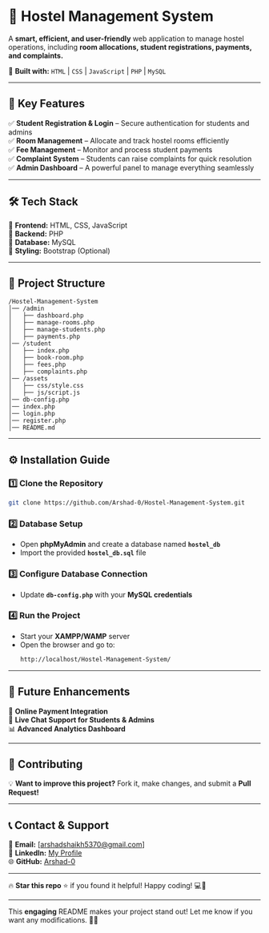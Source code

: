 # 🏨 **Hostel Management System**  

A **smart, efficient, and user-friendly** web application to manage hostel operations, including **room allocations, student registrations, payments, and complaints.**  

📌 **Built with:** `HTML` | `CSS` | `JavaScript` | `PHP` | `MySQL`  

---

## 🚀 **Key Features**  

✅ **Student Registration & Login** – Secure authentication for students and admins  
✅ **Room Management** – Allocate and track hostel rooms efficiently  
✅ **Fee Management** – Monitor and process student payments  
✅ **Complaint System** – Students can raise complaints for quick resolution  
✅ **Admin Dashboard** – A powerful panel to manage everything seamlessly  

---

## 🛠️ **Tech Stack**  

🔹 **Frontend:** HTML, CSS, JavaScript  
🔹 **Backend:** PHP  
🔹 **Database:** MySQL  
🔹 **Styling:** Bootstrap (Optional)  

---

## 📂 **Project Structure**  

```
/Hostel-Management-System  
│── /admin  
│   ├── dashboard.php  
│   ├── manage-rooms.php  
│   ├── manage-students.php  
│   ├── payments.php  
│── /student  
│   ├── index.php  
│   ├── book-room.php  
│   ├── fees.php  
│   ├── complaints.php  
│── /assets  
│   ├── css/style.css  
│   ├── js/script.js  
│── db-config.php  
│── index.php  
│── login.php  
│── register.php  
│── README.md  
```

---

## ⚙️ **Installation Guide**  

### 1️⃣ **Clone the Repository**  
```bash
git clone https://github.com/Arshad-0/Hostel-Management-System.git
```

### 2️⃣ **Database Setup**  
- Open **phpMyAdmin** and create a database named **`hostel_db`**  
- Import the provided **`hostel_db.sql`** file  

### 3️⃣ **Configure Database Connection**  
- Update **`db-config.php`** with your **MySQL credentials**  

### 4️⃣ **Run the Project**  
- Start your **XAMPP/WAMP** server  
- Open the browser and go to:  
  ```sh
  http://localhost/Hostel-Management-System/
  ```

---

## 🎯 **Future Enhancements**  

🚀 **Online Payment Integration**  
💬 **Live Chat Support for Students & Admins**  
📊 **Advanced Analytics Dashboard**  

---

## 🤝 **Contributing**  

💡 **Want to improve this project?** Fork it, make changes, and submit a **Pull Request!**  

---

## 📞 **Contact & Support**  

📧 **Email:** [arshadshaikh5370@gmail.com]  
🔗 **LinkedIn:** [My Profile](https://www.linkedin.com/in/arshad-ahemad-shaikh-0b51b126a/)  
🌐 **GitHub:** [Arshad-0](https://github.com/Arshad-0)  

---

🔥 **Star this repo** ⭐ if you found it helpful! Happy coding! 💻🚀  

---

This **engaging** README makes your project stand out! Let me know if you want any modifications. 🚀😊

